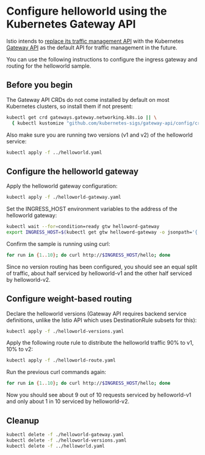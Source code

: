 # Configure helloworld using the Kubernetes Gateway API

Istio intends to [replace its traffic management API](https://istio.io/latest/blog/2022/gateway-api-beta/) with the Kubernetes [Gateway API](https://gateway-api.sigs.k8s.io/) as the default API for traffic management in the future. 

You can use the following instructions to configure the ingress gateway and routing for the helloworld sample.

## Before you begin

The Gateway API CRDs do not come installed by default on most Kubernetes clusters, so install them if not present:

```bash
kubectl get crd gateways.gateway.networking.k8s.io || \
  { kubectl kustomize "github.com/kubernetes-sigs/gateway-api/config/crd?ref=v0.5.0" | kubectl apply -f -; }
```

Also make sure you are running two versions (v1 and v2) of the helloworld service:

```bash
kubectl apply -f ../helloworld.yaml
```

## Configure the helloworld gateway

Apply the helloworld gateway configuration:

```bash
kubectl apply -f ./helloworld-gateway.yaml
```

Set the INGRESS_HOST environment variables to the address of the helloworld gateway:

```bash
kubectl wait --for=condition=ready gtw helloword-gateway
export INGRESS_HOST=$(kubectl get gtw helloword-gateway -o jsonpath='{.status.addresses[*].value}')
```

Confirm the sample is running using curl:

```bash
for run in {1..10}; do curl http://$INGRESS_HOST/hello; done
```

Since no version routing has been configured, you should see an equal split of traffic, about half serviced by helloworld-v1 and the other half serviced by helloworld-v2.

## Configure weight-based routing

Declare the helloworld versions (Gateway API requires backend service definitions, unlike the Istio API which uses DestinationRule subsets for this):

```bash
kubectl apply -f ./helloworld-versions.yaml
```

Apply the following route rule to distribute the helloworld traffic 90% to v1, 10% to v2:

```bash
kubectl apply -f ./helloworld-route.yaml
```

Run the previous curl commands again:

```bash
for run in {1..10}; do curl http://$INGRESS_HOST/hello; done
```

Now you should see about 9 out of 10 requests serviced by helloworld-v1 and only about 1 in 10 serviced by helloworld-v2.

## Cleanup

```bash
kubectl delete -f ./helloworld-gateway.yaml
kubectl delete -f ./helloworld-versions.yaml
kubectl delete -f ../helloworld.yaml
```
